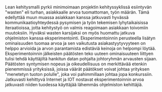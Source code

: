 Lean kehitysmalli pyrkii minimoimaan projektin kehityssyklissä esiintyvän "wasten" eli turhan, asiakkaalle arvoa tuomattoman, työn määrän. Tämä edellyttää muun muassa asiakkaan kanssa jatkuvasti hyvässä
kommunikaatioyhteydessä pysymisen ja työn tekemisen lyhytaikaisissa iteraatioissa, jotta kehitystyö on valmis reagoimaan asiakkaan toivomiin muutoksiin. Hyväksi wasten karsijaksi on myös huomattu
jatkuva ohjelmiston kanssa eksperimentointi. Eksperimentoinnin perusteella lisätyn ominaisuuden tuomaa arvoa ja sen vaikutusta asiakastyytyvyyteen on helppo arvioida ja arvon parantamista edistäviä 
keinoja on helpompi löytää. Eksperimentoinnin jälkeisten päätösten teko uuteen ominaisuuteen liittyen tulisi tehdä käyttäjiltä hankitun datan pohjalta johtoryhmän arvausten sijaan.
Päätösten syntymisen nopeus ja oikeudellisuus on merkittävää etenkin pienemmissä yrityksissä, joissa väärät päätökset voivat johtaa yrityksen "menetetyn tuoton polulle", joka voi pahimmillaan
johtaa jopa konkurssiin. Jatkuvasti kehittyvä Internet ja IOT nostavat eksperimentoinnin arvoa jatkuvasti niiden tuodessa käyttäjää lähemmäs ohjelmiston kehittäjiä. 
